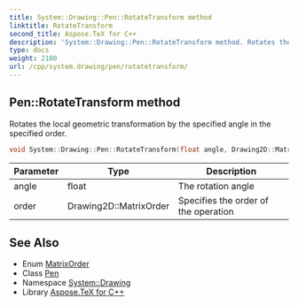 ```yaml
---
title: System::Drawing::Pen::RotateTransform method
linktitle: RotateTransform
second_title: Aspose.TeX for C++
description: 'System::Drawing::Pen::RotateTransform method. Rotates the local geometric transformation by the specified angle in the specified order in C++.'
type: docs
weight: 2100
url: /cpp/system.drawing/pen/rotatetransform/
---
```

## Pen::RotateTransform method


Rotates the local geometric transformation by the specified angle in the specified order.

```cpp
void System::Drawing::Pen::RotateTransform(float angle, Drawing2D::MatrixOrder order=Drawing2D::MatrixOrder::Prepend)
```


| Parameter | Type | Description |
| --- | --- | --- |
| angle | float | The rotation angle |
| order | Drawing2D::MatrixOrder | Specifies the order of the operation |

## See Also

* Enum [MatrixOrder](../../../system.drawing.drawing2d/matrixorder/)
* Class [Pen](../)
* Namespace [System::Drawing](../../)
* Library [Aspose.TeX for C++](../../../)
